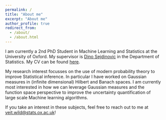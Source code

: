 ```yaml
---
permalink: /
title: "About me"
excerpt: "About me"
author_profile: true
redirect_from: 
  - /about/
  - /about.html
---
```



I am currently a 2nd PhD Student in Machine Learning and Statistics at the University of Oxford. My supervisor is [Dino Sejdinovic](https://www.stats.ox.ac.uk/~sejdinov/) in the Department of Statistics. My CV can be found [here](http://veitwild.github.io/files/cv_wild.pdf).

My research interest focusses on the use of modern probability theory to improve Statistical inference.
In particular I have worked on Gaussian measures in (infinite dimensional) Hilbert and Banach spaces. I am currently most interested in how we can leverage Gaussian measures and the function space perspective to improve the uncertainty quantification of large scale Machine learning algorithms. 

If you take an interest in these subjects, feel free to reach out to me at veit.wild@stats.ox.ac.uk!
